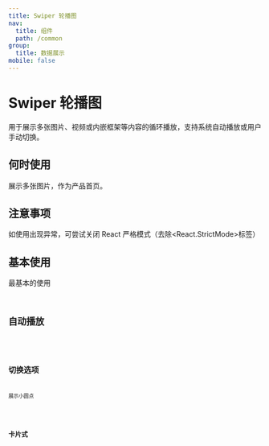 ```yaml
---
title: Swiper 轮播图
nav:
  title: 组件
  path: /common
group:
  title: 数据展示
mobile: false
---
```


# Swiper 轮播图

用于展示多张图片、视频或内嵌框架等内容的循环播放，支持系统自动播放或用户手动切换。

## 何时使用

展示多张图片，作为产品首页。

## 注意事项

如使用出现异常，可尝试关闭 React 严格模式（去除<React.StrictMode>标签）

## 基本使用

最基本的使用 <code src="./demos/index1.tsx"/>

## 自动播放

<code src="./demos/index2.tsx"/>

## 切换选项

展示小圆点

<code src="./demos/index3.tsx"/>

## 卡片式

<code src="./demos/index4.tsx"/>

<API />
